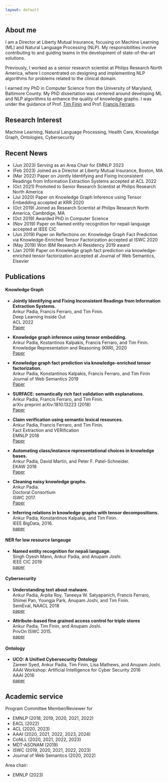 ```yaml
---
layout: default
---
```

## About me

I am a Director at Liberty Mutual Insurance, focusing on Machine Learning (ML) and Natural Language Processing (NLP). My responsibilities involve contributing to and guiding teams in the development of state-of-the-art solutions.

Previously, I worked as a senior research scientist at Philips Research North America, where I concentrated on designing and implementing NLP algorithms for problems related to the clinical domain.

I earned my PhD in Computer Science from the University of Maryland, Baltimore County. My PhD dissertation was centered around developing ML and NLP algorithms to enhance the quality of knowledge graphs. I was under the guidance of Prof. [Tim Finin](https://redirect.cs.umbc.edu/~finin/) and Prof. [Francis Ferraro](https://redirect.cs.umbc.edu/~ferraro/).

## Research Interest 
Machine Learning, Natural Language Processing, Health Care, Knowledge Graph, Ontologies, Cybersecurity

## Recent News

* (Jun 2023) Serving as an Area Chair for EMNLP 2023<br />
* (Feb 2023) Joined as a Director at Liberty Mutual Insurance, Boston, MA<br />
* (Mar 2022) Paper on Jointly Identifying and Fixing Inconsistent Readings from Information Extraction Systems accepted at ACL 2022<br />
* (Oct 2021) Promoted to Senior Research Scientist at Philips Research North America<br />
* (Jul 2020) Paper on Knowledge Graph Inference using Tensor Embedding accepted at KRR 2020<br />
* (Oct 2019) Joined as Research Scientist at Philips Research North America, Cambrdige, MA<br />
* (Oct 2019) Awarded PhD in Computer Science <br />
* (Nov 2019) Paper on Named entity recognition for nepali language accepted at IEEE CIC<br />
* (Jun 2019) Paper on Reflections on: Knowledge Graph Fact Prediction via Knowledge-Enriched Tensor Factorization accepted at ISWC 2020<br />
* (May 2019) Won IBM Research AI Residency 2019 award<br />
* (Jan 2019) Paper on Knowledge graph fact prediction via knowledge-enriched tensor factorization accepted at Journal of Web Semantics, Elsevier<br />


## Publications

#### Knowledge Graph

* **Jointly Identifying and Fixing Inconsistent Readings from Information Extraction Systems.** <br />Ankur Padia, Francis Ferraro, and Tim Finin.  <br /> Deep Learning Inside Out <br />
ACL 2022<br />[Paper](https://aclanthology.org/2022.deelio-1.5.pdf)

* **Knowledge graph inference using tensor embedding.** <br /> Ankur Padia, Kostantinos Kalpakis, Francis Ferraro, and Tim Finin.  <br />Knowledge Representation and Reasoning (KRR), 2020<br />[Paper](https://ebiquity.umbc.edu/_file_directory_/papers/1032.pdf)

* **Knowledge graph fact prediction via knowledge-enriched tensor factorization.** <br />
Ankur Padia, Konstantinos Kalpakis, Francis Ferraro, and Tim Finin  <br />
Journal of Web Semantics 2019<br />[Paper](https://www.sciencedirect.com/science/article/abs/pii/S1570826819300046)

* **SURFACE: semantically rich fact validation with explanations.** <br />
Ankur Padia, Francis Ferraro, and Tim Finin. <br />  arXiv preprint arXiv:1810.13223 (2018)<br />[Paper](https://arxiv.org/abs/1810.13223)

* **Claim verification using semantic lexical resources.** <br />Ankur Padia, Francis Ferraro, and Tim Finin.  <br />Fact Extraction and VERification <br /> EMNLP 2018<br />[Paper](https://aclanthology.org/W18-5527/)

* **Automating class/instance representational choices in knowledge bases.** <br />Ankur Padia, David Martin, and Peter F. Patel-Schneider. <br />EKAW 2018<br />[Paper](https://link.springer.com/chapter/10.1007/978-3-030-03667-6_18)

* **Cleaning noisy knowledge graphs.** <br />Ankur Padia. <br /> Doctoral Consortium <br /> ISWC 2017.<br />[Paper](https://ceur-ws.org/Vol-1962/paper_17.pdf)

* **Inferring relations in knowledge graphs with tensor decompositions.** <br />Ankur Padia, Konstantinos Kalpakis, and Tim Finin.  <br />IEEE BigData, 2016.<br />[paper](https://ieeexplore.ieee.org/document/7841096)


#### NER for low resource langauge 

* **Named entity recognition for nepali language.** <br /> Singh Oyesh Mann, Ankur Padia, and Anupam Joshi. <br /> IEEE CIC 2019<br />[paper](https://arxiv.org/abs/1908.05828)

#### Cybersecurity


* **Understanding text about malware.** <br />Ankur Padia, Arpita Roy, Taneeya W. Satyapanich, Francis Ferraro, Shimei Pan, Youngja Park, Anupam Joshi, and Tim Finin.  <br />SemEval, NAACL 2018<br />[paper](https://aclanthology.org/S18-1142/)

* **Attribute-based fine grained access control for triple stores** <br />Ankur Padia, Tim Finin, and Anupam Joshi.<br />  PrivOn ISWC 2015. <br />[paper](https://ebiquity.umbc.edu/_file_directory_/papers/764.pdf)

#### Ontology

* **UCO: A Unified Cybersecurity Ontology** <br />Zareen Syed, Ankur Padia, Tim Finin, Lisa Mathews, and Anupam Joshi. <br />AAAI Workshop: Artificial Intelligence for Cyber Security 2016 <br />
AAAI 2016<br />[paper](https://mdsoar.org/bitstream/handle/11603/11804/781.pd.pdf?sequence=1&isAllowed=y)

## Academic service

Program Committee Member/Reviewer for 

* EMNLP (2018, 2019, 2020, 2021, 2022)
* EACL (2022)
* ACL (2020, 2023)
* AAAI (2020, 2021, 2022, 2023, 2024)
* CoNLL (2020, 2021, 2022, 2023)
* MDT-ASONAM (2019)
* ISWC (2019, 2020, 2021, 2022, 2023)
* Journal of Web Semantics (2020, 2022)

Area chair:

* EMNLP (2023)
